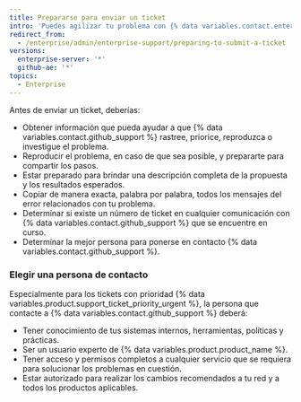 ```yaml
---
title: Prepararse para enviar un ticket
intro: 'Puedes agilizar tu problema con {% data variables.contact.enterprise_support %} siguiendo estas sugerencias antes de que abras un ticket con ellos.'
redirect_from:
  - /enterprise/admin/enterprise-support/preparing-to-submit-a-ticket
versions:
  enterprise-server: '*'
  github-ae: '*'
topics:
  - Enterprise
---
```


Antes de enviar un ticket, deberías:

- Obtener información que pueda ayudar a que {% data variables.contact.github_support %} rastree, priorice, reproduzca o investigue el problema.
- Reproducir el problema, en caso de que sea posible, y prepararte para compartir los pasos.
- Estar preparado para brindar una descripción completa de la propuesta y los resultados esperados.
- Copiar de manera exacta, palabra por palabra, todos los mensajes del error relacionados con tu problema.
- Determinar si existe un número de ticket en cualquier comunicación con {% data variables.contact.github_support %} que se encuentre en curso.
- Determinar la mejor persona para ponerse en contacto {% data variables.contact.github_support %}.

### Elegir una persona de contacto

Especialmente para los tickets con prioridad {% data variables.product.support_ticket_priority_urgent %}, la persona que contacte a {% data variables.contact.github_support %} deberá:

 - Tener conocimiento de tus sistemas internos, herramientas, políticas y prácticas.
 - Ser un usuario experto de {% data variables.product.product_name %}.
 - Tener acceso y permisos completos a cualquier servicio que se requiera para solucionar los problemas en cuestión.
 - Estar autorizado para realizar los cambios recomendados a tu red y a todos los productos aplicables.
